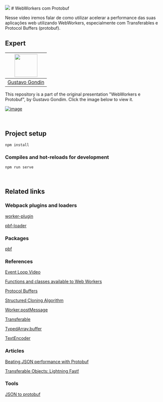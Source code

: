 
<img src="https://storage.googleapis.com/golden-wind/experts-club/capa-github.svg" />
# WebWorkers com Protobuf

Nesse vídeo iremos falar de como utilizar acelerar a performance das suas aplicações web utilizando WebWorkers, especialmente com Transferables e Protocol Buffers (protobuf).

## Expert

| [<img src="https://avatars.githubusercontent.com/u/2074685?v=4" width="75px;"/>](https://github.com/ggondim) |
| :-: |
|[Gustavo Gondin](https://github.com/ggondim)|

This repository is a part of the original presentation "WebWorkers e Protobuf", by Gustavo Gondim. Click the image below to view it.

[![image](https://user-images.githubusercontent.com/2074685/125857598-8864ad1f-6319-41f4-9050-57bd20cb94cd.png)](https://docs.google.com/presentation/d/e/2PACX-1vR5HOwby9Sxi-YaGqn4cltGHU0CD14q9wDx-JJESU14ftINb9SBR1aBs3kesJQK205xkgZw5Kci2W0j/pub?start=true&loop=false&delayms=60000)


<br>

## Project setup
```
npm install
```

### Compiles and hot-reloads for development
```
npm run serve
```

<br>

## Related links

### Webpack plugins and loaders

[worker-plugin](https://github.com/GoogleChromeLabs/worker-plugin)

[pbf-loader](https://github.com/trivago/pbf-loader)

### Packages

[pbf](https://github.com/mapbox/pbf)

### References

[Event Loop Video](https://vimeo.com/254947206#t=2364s)

[Functions and classes available to Web Workers](https://developer.mozilla.org/en-US/docs/Web/API/Web_Workers_API/Functions_and_classes_available_to_workers)

[Protocol Buffers](https://developers.google.com/protocol-buffers)

[Structured Cloning Algorithm](https://developer.mozilla.org/en-US/docs/Web/API/Web_Workers_API/Structured_clone_algorithm)

[Worker.postMessage](https://developer.mozilla.org/en-US/docs/Web/API/Worker/postMessage)

[Transferable](https://developer.mozilla.org/en-US/docs/Web/API/Transferable)

[TypedArray.buffer](https://developer.mozilla.org/en-US/docs/Web/JavaScript/Reference/Global_Objects/TypedArray/buffer)

[TextEncoder](https://developer.mozilla.org/en-US/docs/Web/API/TextEncoder)

### Articles

[Beating JSON performance with Protobuf](https://auth0.com/blog/beating-json-performance-with-protobuf/)

[Transferable Objects: Lightning Fast!](https://developers.google.com/web/updates/2011/12/Transferable-Objects-Lightning-Fast)

### Tools

[JSON to protobuf](https://www.site24x7.com/tools/json-to-protobuf.html)
